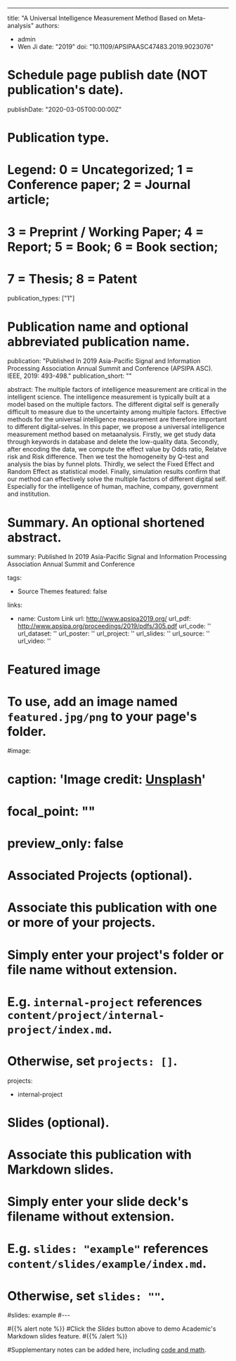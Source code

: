 ---
title: "A Universal Intelligence Measurement Method Based on Meta-analysis"
authors:
- admin
- Wen Ji
date: "2019"
doi: "10.1109/APSIPAASC47483.2019.9023076"

# Schedule page publish date (NOT publication's date).
publishDate: "2020-03-05T00:00:00Z"

# Publication type.
# Legend: 0 = Uncategorized; 1 = Conference paper; 2 = Journal article;
# 3 = Preprint / Working Paper; 4 = Report; 5 = Book; 6 = Book section;
# 7 = Thesis; 8 = Patent
publication_types: ["1"]

# Publication name and optional abbreviated publication name.
publication: "Published In 2019 Asia-Pacific Signal and Information Processing Association Annual Summit and Conference (APSIPA ASC). IEEE, 2019: 493-498."
publication_short: ""

abstract: The multiple factors of intelligence measurement are critical in the intelligent science. The intelligence measurement is typically built at a model based on the multiple factors. The different digital self is generally difficult to measure due to the uncertainty among multiple factors. Effective methods for the universal intelligence measurement are therefore important to different digital-selves. In this paper, we propose a universal intelligence measurement method based on metaanalysis. Firstly, we get study data through keywords in database and delete the low-quality data. Secondly, after encoding the data, we compute the effect value by Odds ratio, Relatve risk and Risk difference. Then we test the homogeneity by Q-test and analysis the bias by funnel plots. Thirdly, we select the Fixed Effect and Random Effect as statistical model. Finally, simulation results confirm that our method can effectively solve the multiple factors of different digital self. Especially for the intelligence of human, machine, company, government and institution.

# Summary. An optional shortened abstract.
summary: Published In 2019 Asia-Pacific Signal and Information Processing Association Annual Summit and Conference

tags:
- Source Themes
featured: false

links:
- name: Custom Link
  url: http://www.apsipa2019.org/
url_pdf: http://www.apsipa.org/proceedings/2019/pdfs/305.pdf
url_code: ''
url_dataset: ''
url_poster: ''
url_project: ''
url_slides: ''
url_source: ''
url_video: ''

# Featured image
# To use, add an image named `featured.jpg/png` to your page's folder. 

#image:
#  caption: 'Image credit: [**Unsplash**](https://unsplash.com/photos/s9CC2SKySJM)'
#  focal_point: ""
#  preview_only: false

# Associated Projects (optional).
#   Associate this publication with one or more of your projects.
#   Simply enter your project's folder or file name without extension.
#   E.g. `internal-project` references `content/project/internal-project/index.md`.
#   Otherwise, set `projects: []`.
projects:
- internal-project

# Slides (optional).
#   Associate this publication with Markdown slides.
#   Simply enter your slide deck's filename without extension.
#   E.g. `slides: "example"` references `content/slides/example/index.md`.
#   Otherwise, set `slides: ""`.
#slides: example
#---

#{{% alert note %}}
#Click the *Slides* button above to demo Academic's Markdown slides feature.
#{{% /alert %}}

#Supplementary notes can be added here, including [code and math](https://sourcethemes.com/academic/docs/writing-markdown-#latex/).
